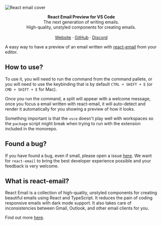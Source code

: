 ![React email cover](https://react.email/static/covers/react-email.png)

<div align="center"><strong>React Email Preview for VS Code</strong></div>
<div align="center">The next generation of writing emails.<br />High-quality, unstyled components for creating emails.</div>
<br />
<div align="center">
<a href="https://react.email">Website</a> 
<span> · </span>
<a href="https://github.com/resendlabs/react-email">GitHub</a> 
<span> · </span>
<a href="https://react.email/discord">Discord</a>
</div>

A easy way to have a preview of an email written with [react-email](https://github.com/resendlabs/react-email) from your editor.

## How to use?

To use it, you will need to run the command from the command pallete, or you will need
to use the keybinding that is by default `CTRL + SHIFT + E` (or `CMD + SHIFT + E` for Mac).

Once you run the command, a split will appear with a welcome message, once you focus a email
written with react-email, it will auto-detect and render it automatically for you showing a preview of
how it looks.

Something important is that the `vsce` doesn't play well with workspaces so the `package` script might break
when trying to run with the extension included in the monorepo.

## Found a bug?

If you have found a bug, even if small, please open a issue [here](https://github.com/resendlabs/react-email/issues).
We want for `react-email` to bring the best developer experience possible and your feedback is very welcome.

## What is react-email?

React Email is a collection of high-quality, unstyled components for creating beautiful emails using React and TypeScript. It reduces the pain of coding responsive emails with dark mode support. It also takes care of inconsistencies between Gmail, Outlook, and other email clients for you.

Find out more [here](https://react.email/).

